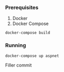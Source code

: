 ### Prerequisites
1. Docker
2. Docker Compose
```commandline
docker-compose build 
```

### Running
```commandline
docker-compose up aspnet
```

Filler commit

